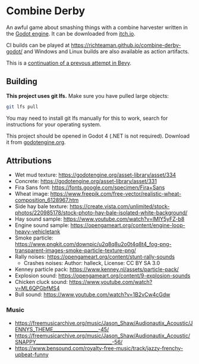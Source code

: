 # Combine Derby

An awful game about smashing things with a combine harvester written in the [Godot engine](https://godotengine.org/). It can be downloaded from [itch.io](https://richteaman.itch.io/combine-derby).

CI builds can be played at https://richteaman.github.io/combine-derby-godot/ and Windows and Linux builds are also available as action artifacts.

This is a [continuation of a prevous attempt in Bevy](https://github.com/RichTeaMan/combine-derby).

## Building

**This project uses git lfs.** Make sure you have pulled large objects:

```bash
git lfs pull
```

You may need to install git lfs manually for this to work, search for instructions for your operating system.

This project should be opened in Godot 4 (.NET is not required). Download it from [godotengine.org](https://godotengine.org/download/).

## Attributions

* Wet mud texture: https://godotengine.org/asset-library/asset/334
* Concrete: https://godotengine.org/asset-library/asset/331
* Fira Sans font: https://fonts.google.com/specimen/Fira+Sans
* Wheat image: https://www.freepik.com/free-vector/realistic-wheat-composition_6128967.htm
* Side hay bale texture: https://create.vista.com/unlimited/stock-photos/220985178/stock-photo-hay-bale-isolated-white-background/
* Hay sound sample: https://www.youtube.com/watch?v=lMlY5yFZ-b8
* Engine sound sample: https://opengameart.org/content/engine-loop-heavy-vehicletank
* Smoke particle: https://www.pngkit.com/downpic/u2q8q8u2o0t4q8t4_fog-png-transparent-images-smoke-particle-texture-png/
* Rally noises: https://opengameart.org/content/stunt-rally-sounds
    * Crashes noises:  Author: halleck, License:  CC BY SA 3.0
* Kenney particle pack: https://www.kenney.nl/assets/particle-pack/
* Explosion sound: https://opengameart.org/content/9-explosion-sounds
* Chicken cluck sound: https://www.youtube.com/watch?v=ML6QPGbfMS4
* Bull sound: https://www.youtube.com/watch?v=1B2vCw4cGdw

### Music

* https://freemusicarchive.org/music/Jason_Shaw/Audionautix_Acoustic/JENNYS_THEME___________________-45/
* https://freemusicarchive.org/music/Jason_Shaw/Audionautix_Acoustic/SNAPPY________________________________-56/
* https://www.bensound.com/royalty-free-music/track/jazzy-frenchy-upbeat-funny

